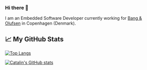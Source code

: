 ### Hi there 👋

I am an Embedded Software Developer currently working for [Bang & Olufsen](https://www.bang-olufsen.com) in Copenhagen (Denmark).

## &#x1f4c8; My GitHub Stats

[![Top Langs](https://github-readme-stats.vercel.app/api/top-langs/?username=dani3&hide=java,html,css&theme=dracula)](https://github.com/anuraghazra/github-readme-stats)

[![Catalin's GitHub stats](https://github-readme-stats.vercel.app/api?username=dani3&theme=dracula)](https://github.com/anuraghazra/github-readme-stats)
